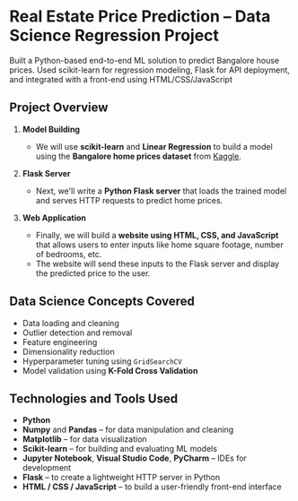 # Real Estate Price Prediction – Data Science Regression Project

Built a Python-based end-to-end ML solution to predict Bangalore house prices. Used scikit-learn for regression modeling, Flask for API deployment, and integrated with a front-end using HTML/CSS/JavaScript

## Project Overview

1. **Model Building**
   - We will use **scikit-learn** and **Linear Regression** to build a model using the **Bangalore home prices dataset** from [Kaggle](https://www.kaggle.com/amitabhajoy/bengaluru-house-price-data).
   
2. **Flask Server**
   - Next, we'll write a **Python Flask server** that loads the trained model and serves HTTP requests to predict home prices.

3. **Web Application**
   - Finally, we will build a **website using HTML, CSS, and JavaScript** that allows users to enter inputs like home square footage, number of bedrooms, etc.
   - The website will send these inputs to the Flask server and display the predicted price to the user.

## Data Science Concepts Covered

- Data loading and cleaning  
- Outlier detection and removal  
- Feature engineering  
- Dimensionality reduction  
- Hyperparameter tuning using `GridSearchCV`  
- Model validation using **K-Fold Cross Validation**

## Technologies and Tools Used

- **Python**
- **Numpy** and **Pandas** – for data manipulation and cleaning
- **Matplotlib** – for data visualization
- **Scikit-learn** – for building and evaluating ML models
- **Jupyter Notebook**, **Visual Studio Code**, **PyCharm** – IDEs for development
- **Flask** – to create a lightweight HTTP server in Python
- **HTML / CSS / JavaScript** – to build a user-friendly front-end interface
